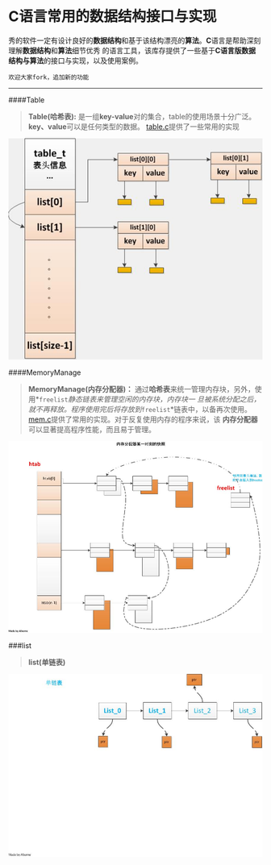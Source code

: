C语言常用的数据结构接口与实现
===================

秀的软件一定有设计良好的**数据结构**和基于该结构漂亮的**算法**。**C**语言是帮助深刻理解**数据结构**和**算法**细节优秀
的语言工具，该库存提供了一些基于**C语言版数据结构与算法**的接口与实现，以及使用案例。
   
`欢迎大家fork，追加新的功能`    
______________________

####Table
>**Table(哈希表):**  是一组**key-value**对的集合，table的使用场景十分广泛。**key、value**可以是任何类型的数据。
[table.c](/C-Interface/table/table.c "table 文件夹")提供了一些常用的实现

![table](https://github.com/Alberne/tinyprograme/blob/master/C-Interface/table/img/table_2.jpg "table 结构")



####MemoryManage
>**MemoryManage(内存分配器)：** 通过**哈希表**来统一管理内存块，另外，使用*`freelist`*静态链表来管理空闲的内存块，内存块一
旦被系统分配之后，就不再释放。程序使用完后将存放到*`freelist`*链表中，以备再次使用。[mem.c](/C-Interface/MemoryManage/mem.c "")提供了常用的实现。对于反复使用内存的程序来说，该 **内存分配器**可以显著提高程序性能，而且易于管理。



![memorymanage](/C-Interface/MemoryManage/memorycalloter.jpg "快照")



###list
>**list(单链表)**

![list](/C-Interface/list/list.jpg "快照")
